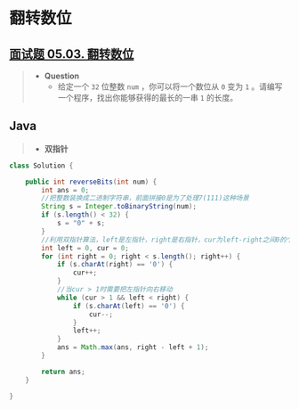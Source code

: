 # 翻转数位

## [面试题 05.03. 翻转数位](https://leetcode.cn/problems/reverse-bits-lcci/)

> - **Question**
>   - 给定一个 `32` 位整数 `num` ，你可以将一个数位从 `0` 变为 `1` 。请编写一个程序，找出你能够获得的最长的一串 `1` 的长度。

## Java

> - **双指针**

```java
class Solution {

    public int reverseBits(int num) {
        int ans = 0;
        //把整数装换成二进制字符串，前面拼接0是为了处理7(111)这种场景 
        String s = Integer.toBinaryString(num);
        if (s.length() < 32) {
            s = "0" + s;
        }
        //利用双指针算法，left是左指针，right是右指针，cur为left-right之间0的个数。只有当cur<2的时候我们计算ans = Math.max(ans,right-left+1);
        int left = 0, cur = 0;
        for (int right = 0; right < s.length(); right++) {
            if (s.charAt(right) == '0') {
                cur++;
            }
            //当cur > 1时需要把左指针向右移动
            while (cur > 1 && left < right) {
                if (s.charAt(left) == '0') {
                    cur--;
                }
                left++;
            }
            ans = Math.max(ans, right - left + 1);
        }

        return ans;
    }

}
```
